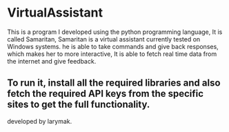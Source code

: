 # VirtualAssistant

This is a program I developed using the python programming language, 
It is called Samaritan, Samaritan is a virtual assistant currently tested on  Windows systems. 
he is able to take commands and give back responses, which makes her to more interactive, 
It is able to fetch real time data from the internet and give feedback.

## To run it, install all the required libraries and also fetch the required API keys from the specific sites to get the full functionality.

developed by larymak.
